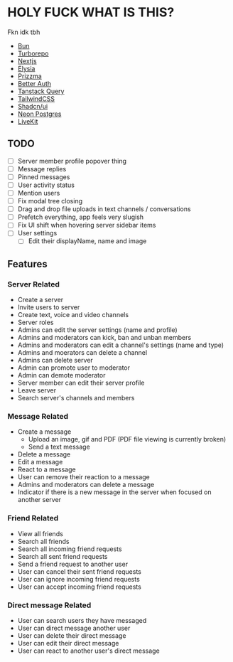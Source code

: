 # HOLY FUCK WHAT IS THIS?

Fkn idk tbh

- [Bun](https://bun.sh)
- [Turborepo](https://turbo.build)
- [Nextjs](https://nextjs.org)
- [Elysia](https://elysiajs.com)
- [Prizzma](https://www.prisma.io)
- [Better Auth](https://www.better-auth.com)
- [Tanstack Query](https://tanstack.com/query/latest)
- [TailwindCSS](https://tailwindcss.com)
- [Shadcn/ui](https://ui.shadcn.com)
- [Neon Postgres](https://neon.tech)
- [LiveKit](https://livekit.io/)

## TODO

- [ ] Server member profile popover thing
- [ ] Message replies
- [ ] Pinned messages
- [ ] User activity status
- [ ] Mention users
- [ ] Fix modal tree closing
- [ ] Drag and drop file uploads in text channels / conversations
- [ ] Prefetch everything, app feels very slugish
- [ ] Fix UI shift when hovering server sidebar items
- [ ] User settings
  - [ ] Edit their displayName, name and image

## Features

### Server Related

- Create a server
- Invite users to server
- Create text, voice and video channels
- Server roles
- Admins can edit the server settings (name and profile)
- Admins and moderators can kick, ban and unban members
- Admins and moderators can edit a channel's settings (name and type)
- Admins and moerators can delete a channel
- Admins can delete server
- Admin can promote user to moderator
- Admin can demote moderator
- Server member can edit their server profile
- Leave server
- Search server's channels and members

### Message Related

- Create a message
  - Upload an image, gif and PDF (PDF file viewing is currently broken)
  - Send a text message
- Delete a message
- Edit a message
- React to a message
- User can remove their reaction to a message
- Admins and moderators can delete a message
- Indicator if there is a new message in the server when focused on another server

### Friend Related

- View all friends
- Search all friends
- Search all incoming friend requests
- Search all sent friend requests
- Send a friend request to another user
- User can cancel their sent friend requests
- User can ignore incoming friend requests
- User can accept incoming friend requests

### Direct message Related
- User can search users they have messaged
- User can direct message another user
- User can delete their direct message
- User can edit their direct message
- User can react to another user's direct message
